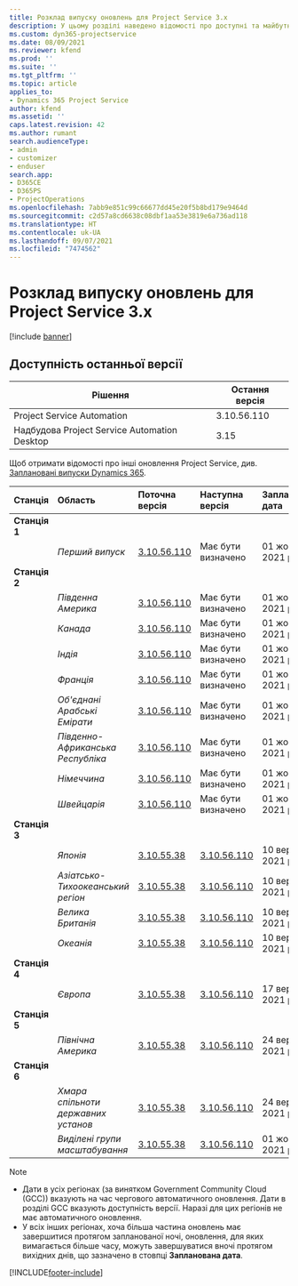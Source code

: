 ```yaml
---
title: Розклад випуску оновлень для Project Service 3.x
description: У цьому розділі наведено відомості про доступні та майбутні випуски Dynamics 365 Project Service Automation.
ms.custom: dyn365-projectservice
ms.date: 08/09/2021
ms.reviewer: kfend
ms.prod: ''
ms.suite: ''
ms.tgt_pltfrm: ''
ms.topic: article
applies_to:
- Dynamics 365 Project Service
author: kfend
ms.assetid: ''
caps.latest.revision: 42
ms.author: rumant
search.audienceType:
- admin
- customizer
- enduser
search.app:
- D365CE
- D365PS
- ProjectOperations
ms.openlocfilehash: 7abb9e851c99c66677dd45e20f5b8bd179e9464d
ms.sourcegitcommit: c2d57a8cd6638c08dbf1aa53e3819e6a736ad118
ms.translationtype: HT
ms.contentlocale: uk-UA
ms.lasthandoff: 09/07/2021
ms.locfileid: "7474562"
---
```

# <a name="update-release-schedule-for-project-service-3x"></a>Розклад випуску оновлень для Project Service 3.x

[!include [banner](../includes/psa-now-project-operations.md)]

## <a name="latest-version-availability"></a>Доступність останньої версії

| Рішення  | Остання версія |
|-------|----|
| Project Service Automation    | 3.10.56.110 |
| Надбудова Project Service Automation Desktop                | 3.15          |

Щоб отримати відомості про інші оновлення Project Service, див. [Заплановані випуски Dynamics 365](/dynamics365/release-plans/). 

| Станція  | Область | Поточна версія | Наступна версія |  Запланована дата
| :---   | :---   | :---   | :---   |:---   |         
|<strong>Станція 1</strong> | |  |  | |
| | <i>Перший випуск</i> | [3.10.56.110](whats-new-ur-35.md) | Має бути визначено | 01 жовтня 2021 р.
|<strong>Станція 2</strong> | |  |  | |
| | <i>Південна Америка</i> | [3.10.56.110](whats-new-ur-35.md) | Має бути визначено | 01 жовтня 2021 р.
| | <i>Канада</i> | [3.10.56.110](whats-new-ur-35.md) | Має бути визначено | 01 жовтня 2021 р.
| | <i>Індія</i> | [3.10.56.110](whats-new-ur-35.md) | Має бути визначено | 01 жовтня 2021 р.
| | <i>Франція</i> | [3.10.56.110](whats-new-ur-35.md) | Має бути визначено | 01 жовтня 2021 р.
| | <i>Об'єднані Арабські Емірати</i> | [3.10.56.110](whats-new-ur-35.md) | Має бути визначено | 01 жовтня 2021 р.
| | <i>Південно-Африканська Республіка</i> | [3.10.56.110](whats-new-ur-35.md) | Має бути визначено | 01 жовтня 2021 р.
| | <i>Німеччина</i> | [3.10.56.110](whats-new-ur-35.md) | Має бути визначено | 01 жовтня 2021 р.
| | <i>Швейцарія</i> | [3.10.56.110](whats-new-ur-35.md) | Має бути визначено | 01 жовтня 2021 р.
|<strong>Станція 3</strong> | |  |  | |
| | <i>Японія</i> | [3.10.55.38](whats-new-ur-34.md) | [3.10.56.110](whats-new-ur-35.md) | 10 вересня 2021 р.
| | <i>Азіатсько-Тихоокеанський регіон</i> | [3.10.55.38](whats-new-ur-34.md) | [3.10.56.110](whats-new-ur-35.md) | 10 вересня 2021 р.
| | <i>Велика Британія</i> | [3.10.55.38](whats-new-ur-34.md) | [3.10.56.110](whats-new-ur-35.md) | 10 вересня 2021 р.
| | <i>Океанія</i> | [3.10.55.38](whats-new-ur-34.md) | [3.10.56.110](whats-new-ur-35.md) | 10 вересня 2021 р.
|<strong>Станція 4</strong> | |  |  | |
| | <i>Європа</i> | [3.10.55.38](whats-new-ur-34.md) | [3.10.56.110](whats-new-ur-35.md) | 17 вересня 2021 р.
|<strong>Станція 5</strong> | |  |  | |
| | <i>Північна Америка</i> | [3.10.55.38](whats-new-ur-34.md) | [3.10.56.110](whats-new-ur-35.md) | 24 вересня 2021 р.
|<strong>Станція 6</strong> | |  |  | |
| | <i>Хмара спільноти державних установ</i> | [3.10.55.38](whats-new-ur-34.md) | [3.10.56.110](whats-new-ur-35.md) | 24 вересня 2021 р.
| | <i>Виділені групи масштабування</i> | [3.10.55.38](whats-new-ur-34.md) | [3.10.56.110](whats-new-ur-35.md) | 01 жовтня 2021 р.

>[!Note]
> - Дати в усіх регіонах (за винятком Government Community Cloud (GCC)) вказують на час чергового автоматичного оновлення. Дати в розділі GCC вказують доступність версії. Наразі для цих регіонів не має автоматичного оновлення.
> - У всіх інших регіонах, хоча більша частина оновлень має завершитися протягом запланованої ночі, оновлення, для яких вимагається більше часу, можуть завершуватися вночі протягом вихідних днів, що зазначено в стовпці **Запланована дата**.


[!INCLUDE[footer-include](../includes/footer-banner.md)]
